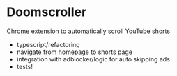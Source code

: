 # Doomscroller

Chrome extension to automatically scroll YouTube shorts

- typescript/refactoring
- navigate from homepage to shorts page
- integration with adblocker/logic for auto skipping ads
- tests!
